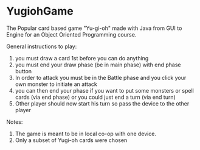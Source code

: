 # YugiohGame
The Popular card based game "Yu-gi-oh" made with Java from GUI to Engine for an Object Oriented Programming course.

General instructions to play:
1) you must draw a card 1st before you can do anything
2) you must end your draw phase (be in main phase) with end phase button
3) In order to attack you must be in the Battle phase and you click your own monster to initiate an attack
4) you can then end your phase if you want to put some monsters or spell cards (via end phase) or you could just end a turn (via end turn) 
5) Other player should now start his turn so pass the device to the other player

Notes: 
1) The game is meant to be in local co-op with one device. 
2) Only a subset of Yugi-oh cards were chosen

